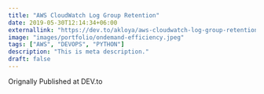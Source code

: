 ```yaml
---
title: "AWS CloudWatch Log Group Retention"
date: 2019-05-30T12:14:34+06:00
externallink: "https://dev.to/akloya/aws-cloudwatch-log-group-retention-3l47"
image: "images/portfolio/ondemand-efficiency.jpeg"
tags: ["AWS", "DEVOPS", "PYTHON"]
description: "This is meta description."
draft: false
---
```


Orignally Published at DEV.to